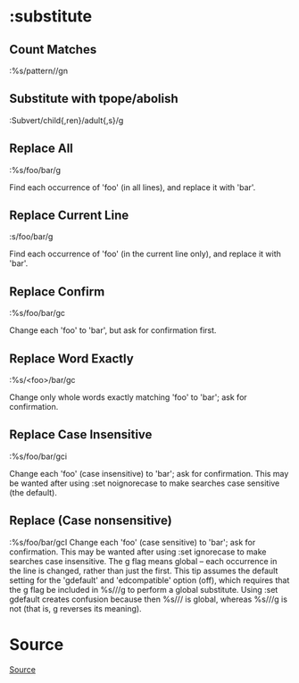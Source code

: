 :substitute
================


Count Matches
---------------
:%s/pattern//gn

Substitute with tpope/abolish
--------------------------------
:Subvert/child{,ren}/adult{,s}/g

Replace All
-----------
  :%s/foo/bar/g

Find each occurrence of 'foo' (in all lines), and replace it with 'bar'.

Replace Current Line
--------------------
  :s/foo/bar/g

Find each occurrence of 'foo' (in the current line only),
and replace it with 'bar'.

Replace Confirm 
---------------
  :%s/foo/bar/gc

Change each 'foo' to 'bar',
but ask for confirmation first.

Replace Word Exactly
--------------------
  :%s/\<foo\>/bar/gc

Change only whole words exactly matching 'foo' to 'bar'; ask for confirmation.

Replace Case Insensitive
------------------------
  :%s/foo/bar/gci

Change each 'foo' (case insensitive) to 'bar'; ask for confirmation.
This may be wanted after using
:set noignorecase to make searches case sensitive (the default).

Replace (Case nonsensitive)
---------------------------
  :%s/foo/bar/gcI
Change each 'foo' (case sensitive) to 'bar'; ask for confirmation.
This may be wanted after using :set ignorecase to make searches case insensitive.
The g flag means global – each occurrence in the line is changed, rather than
just the first. This tip assumes the default setting for the 'gdefault' and
'edcompatible' option (off), which requires that the g flag be included in
%s///g to perform a global substitute. Using :set gdefault creates confusion
because then %s/// is global, whereas %s///g is not (that is, g reverses its
meaning).


Source 
======
[Source](http://vim.wikia.com/wiki/Search_and_replace)

